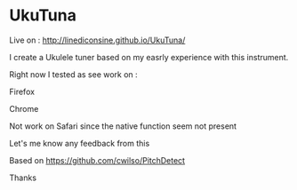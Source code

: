 # UkuTuna


Live on : http://linediconsine.github.io/UkuTuna/


I create a Ukulele tuner based on my easrly experience with this instrument.

Right now I tested as see work on :

Firefox

Chrome

Not work on Safari since the native function seem not present

Let's me know any feedback from this


Based on https://github.com/cwilso/PitchDetect

Thanks

